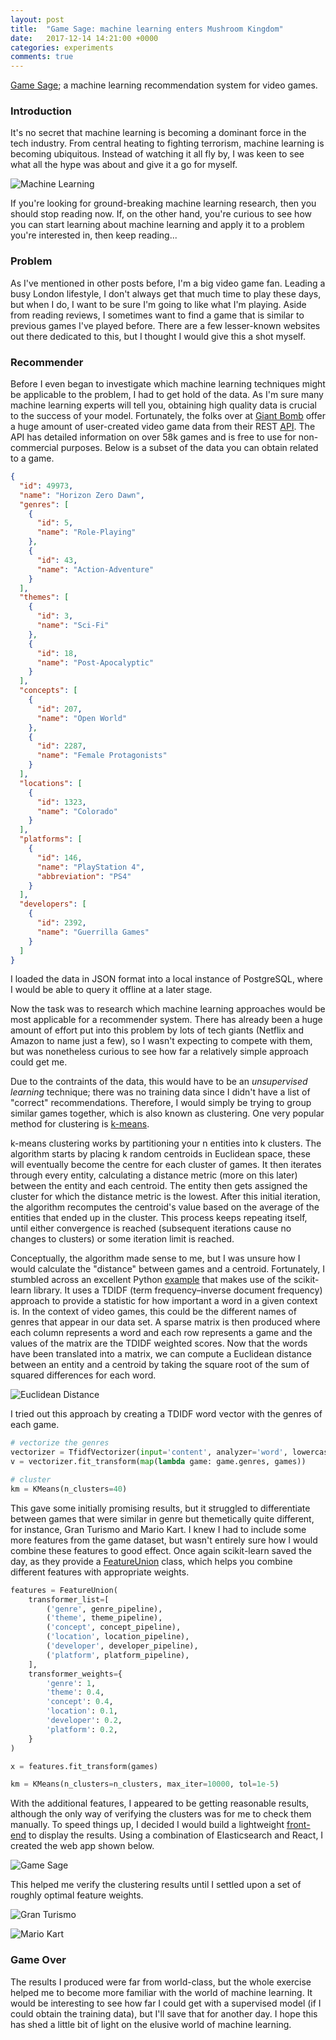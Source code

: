 ```yaml
---
layout: post
title:  "Game Sage: machine learning enters Mushroom Kingdom"
date:   2017-12-14 14:21:00 +0000
categories: experiments
comments: true
---
```


[Game Sage](https://github.com/alexlukelevy/game-sage); a machine learning recommendation system for video games.

### Introduction
It's no secret that machine learning is becoming a dominant force in the tech industry. From central heating to fighting terrorism, machine learning is becoming ubiquitous. Instead of watching it all fly by, I was keen to see what all the hype was about and give it a go for myself.

![Machine Learning](/img/stackoverflow-machine-learning.png)

If you're looking for ground-breaking machine learning research, then you should stop reading now. If, on the other hand, you're curious to see how you can start learning about machine learning and apply it to a problem you're interested in, then keep reading...

### Problem
As I've mentioned in other posts before, I'm a big video game fan. Leading a busy London lifestyle, I don't always get that much time to play these days, but when I do, I want to be sure I'm going to like what I'm playing. Aside from reading reviews, I sometimes want to find a game that is similar to previous games I've played before. There are a few lesser-known websites out there dedicated to this, but I thought I would give this a shot myself.

### Recommender
Before I even began to investigate which machine learning techniques might be applicable to the problem, I had to get hold of the data. As I'm sure many machine learning experts will tell you, obtaining high quality data is crucial to the success of your model. Fortunately, the folks over at [Giant Bomb](https://www.giantbomb.com/) offer a huge amount of user-created video game data from their REST [API](https://www.giantbomb.com/api/). The API has detailed information on over 58k games and is free to use for non-commercial purposes. Below is a subset of the data you can obtain related to a game.

```json
{
  "id": 49973,
  "name": "Horizon Zero Dawn",
  "genres": [
    {
      "id": 5,
      "name": "Role-Playing"
    },
    {
      "id": 43,
      "name": "Action-Adventure"
    }
  ],
  "themes": [
    {
      "id": 3,
      "name": "Sci-Fi"
    },
    {
      "id": 18,
      "name": "Post-Apocalyptic"
    }
  ],
  "concepts": [
    {
      "id": 207,
      "name": "Open World"
    },
    {
      "id": 2287,
      "name": "Female Protagonists"
    }
  ],
  "locations": [
    {
      "id": 1323,
      "name": "Colorado"
    }
  ],
  "platforms": [
    {
      "id": 146,
      "name": "PlayStation 4",
      "abbreviation": "PS4"
    }
  ],
  "developers": [
    {
      "id": 2392,
      "name": "Guerrilla Games"
    }
  ]
}
```

I loaded the data in JSON format into a local instance of PostgreSQL, where I would be able to query it offline at a later stage.

Now the task was to research which machine learning approaches would be most applicable for a recommender system. There has already been a huge amount of effort put into this problem by lots of tech giants (Netflix and Amazon to name just a few), so I wasn't expecting to compete with them, but was nonetheless curious to see how far a relatively simple approach could get me.

Due to the contraints of the data, this would have to be an *unsupervised learning* technique; there was no training data since I didn't have a list of "correct" recommendations. Therefore, I would simply be trying to group similar games together, which is also known as clustering. One very popular method for clustering is [k-means](https://en.wikipedia.org/wiki/K-means_clustering).

k-means clustering works by partitioning your n entities into k clusters. The algorithm starts by placing k random centroids in Euclidean space, these will eventually become the centre for each cluster of games. It then iterates through every entity, calculating a distance metric (more on this later) between the entity and each centroid. The entity then gets assigned the cluster for which the distance metric is the lowest. After this initial iteration, the algorithm recomputes the centroid's value based on the average of the entities that ended up in the cluster. This process keeps repeating itself, until either convergence is reached (subsequent iterations cause no changes to clusters) or some iteration limit is reached.

Conceptually, the algorithm made sense to me, but I was unsure how I would calculate the "distance" between games and a centroid. Fortunately, I stumbled across an excellent Python [example](http://scikit-learn.org/stable/auto_examples/text/document_clustering.html) that makes use of the scikit-learn library. It uses a TDIDF (term frequency–inverse document frequency) approach to provide a statistic for how important a word in a given context is. In the context of video games, this could be the different names of genres that appear in our data set. A sparse matrix is then produced where each column represents a word and each row represents a game and the values of the matrix are the TDIDF weighted scores. Now that the words have been translated into a matrix, we can compute a Euclidean distance between an entity and a centroid by taking the square root of the sum of squared differences for each word.

![Euclidean Distance](/img/euclidean-distance.svg)

I tried out this approach by creating a TDIDF word vector with the genres of each game.


```python
# vectorize the genres
vectorizer = TfidfVectorizer(input='content', analyzer='word', lowercase=True)
v = vectorizer.fit_transform(map(lambda game: game.genres, games))

# cluster
km = KMeans(n_clusters=40)
```

This gave some initially promising results, but it struggled to differentiate between games that were similar in genre but themetically quite different, for instance, Gran Turismo and Mario Kart. I knew I had to include some more features from the game dataset, but wasn't entirely sure how I would combine these features to good effect. Once again scikit-learn saved the day, as they provide a [FeatureUnion](http://scikit-learn.org/stable/auto_examples/hetero_feature_union.html) class, which helps you combine different features with appropriate weights.

```python
features = FeatureUnion(
    transformer_list=[
        ('genre', genre_pipeline),
        ('theme', theme_pipeline),
        ('concept', concept_pipeline),
        ('location', location_pipeline),
        ('developer', developer_pipeline),
        ('platform', platform_pipeline),
    ],
    transformer_weights={
        'genre': 1,
        'theme': 0.4,
        'concept': 0.4,
        'location': 0.1,
        'developer': 0.2,
        'platform': 0.2,
    }
)

x = features.fit_transform(games)

km = KMeans(n_clusters=n_clusters, max_iter=10000, tol=1e-5)

```

With the additional features, I appeared to be getting reasonable results, although the only way of verifying the clusters was for me to check them manually. To speed things up, I decided I would build a lightweight [front-end](https://github.com/alexlukelevy/game-sage-web) to display the results. Using a combination of Elasticsearch and React, I created the web app shown below.

![Game Sage](/img/game-sage.png)

This helped me verify the clustering results until I settled upon a set of roughly optimal feature weights.

![Gran Turismo](/img/gran-turismo.png)

![Mario Kart](/img/mario-kart.png)

### Game Over
The results I produced were far from world-class, but the whole exercise helped me to become more familiar with the world of machine learning. It would be interesting to see how far I could get with a supervised model (if I could obtain the training data), but I'll save that for another day. I hope this has shed a little bit of light on the elusive world of machine learning.
